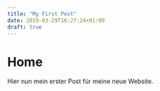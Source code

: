 ```yaml
---
title: "My First Post"
date: 2019-03-29T16:27:24+01:00
draft: true
---
```

# Home

Hier nun mein erster Post für meine neue Website.



